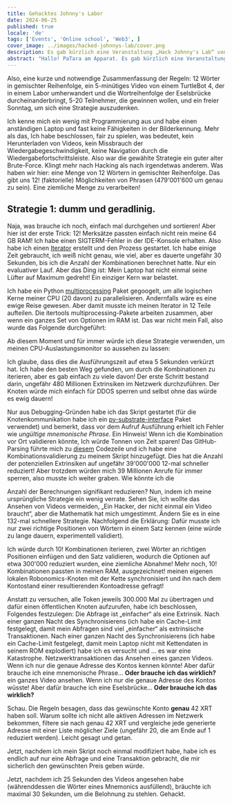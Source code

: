 ```yaml
---
title: Gehacktes Johnny's Labor
date: 2024-06-25
published: true
locale: 'de'
tags: ['Events', 'Online school', 'Web3', ]
cover_image: ../images/hacked-johnnys-lab/cover.png
description: Es gab kürzlich eine Veranstaltung „Hack Johnny's Lab“ von Robonomics und ich glaube, ich habe es irgendwie gehackt! Abgesehen vom allerersten Versuch, den ich aufgrund eines Regelmissverständnisses verloren habe, habe ich jede Runde gewonnen, an der ich teilgenommen habe, und hier ist eine kurze „Anleitung“.
abstract: "Hallo! PaTara am Apparat. Es gab kürzlich eine Veranstaltung „Hack Johnny's Lab“ von Robonomics und ich glaube, ich habe es irgendwie gehackt! Abgesehen vom allerersten Versuch, den ich aufgrund eines Regelmissverständnisses verloren habe, habe ich jede Runde gewonnen, an der ich teilgenommen habe, und hier ist eine kurze „Anleitung“. "
---
```


Also, eine kurze und notwendige Zusammenfassung der Regeln: 12 Wörter in gemischter Reihenfolge, ein 5-minütiges Video von einem TurtleBot 4, der in einem Labor umherwandert
und die Wortreihenfolge der Eselsbrücke durcheinanderbringt, 5-20 Teilnehmer, die gewinnen wollen, und ein freier Sonntag, um sich eine Strategie auszudenken.

<rb-image zoom src="./images/hacked-johnnys-lab/0.png" alt="Game Interface" />

Ich kenne mich ein wenig mit Programmierung aus und habe einen anständigen Laptop und fast keine Fähigkeiten in der Bilderkennung. Mehr als das, 
Ich habe beschlossen, fair zu spielen, was bedeutet, kein Herunterladen von Videos, kein Missbrauch der Wiedergabegeschwindigkeit, keine Navigation durch die Wiedergabefortschrittsleiste. 
Also war die gewählte Strategie ein guter alter Brute-Force. Klingt mehr nach Hacking als nach irgendetwas anderem.
Was haben wir hier: eine Menge von 12 Wörtern in gemischter Reihenfolge. Das gibt uns 12! (faktorielle) Möglichkeiten von Phrasen
(479'001'600 um genau zu sein). Eine ziemliche Menge zu verarbeiten!


## Strategie 1: dumm und geradlinig.

Naja, was brauche ich noch, einfach mal durchgehen und sortieren! Aber hier ist der erste Trick: 12! Merksätze passten einfach nicht rein
meine 64 GB RAM! Ich habe einen SIGTERM-Fehler in der IDE-Konsole erhalten. 
Also habe ich einen [Iterator](https://docs.python.org/3/library/itertools.html#itertools.permutations) erstellt und den Prozess gestartet.
Ich habe einige Zeit gebraucht, ich weiß nicht genau, wie viel, aber es dauerte ungefähr 30 Sekunden, bis ich die Anzahl der Kombinationen berechnet hatte.
Nur ein evaluativer Lauf. Aber das Ding ist: Mein Laptop hat nicht einmal seine Lüfter auf Maximum gedreht! Ein einziger Kern war belastet. 

Ich habe ein Python [multiprocessing](https://docs.python.org/3/library/multiprocessing.html) Paket gegoogelt, um alle 
logischen Kerne meiner CPU (20 davon) zu parallelisieren. Andernfalls wäre es eine ewige Reise gewesen. 
Aber damit musste ich meinen Iterator in 12 Teile aufteilen. Die itertools multiprocessing-Pakete arbeiten zusammen, 
aber wenn ein ganzes Set von Optionen im RAM ist. Das war nicht mein Fall, also wurde das Folgende durchgeführt:

<rb-image zoom src="./images/hacked-johnnys-lab/1.png" alt="Parallelizing"/>


Ab diesem Moment und für immer würde ich diese Strategie verwenden, um meinen CPU-Auslastungsmonitor so aussehen zu lassen:

<rb-image zoom src="./images/hacked-johnnys-lab/1_1.png" alt="CPU Load"/>


Ich glaube, dass dies die Ausführungszeit auf etwa 5 Sekunden verkürzt hat. Ich habe den besten Weg gefunden, um durch 
die Kombinationen zu iterieren, aber es gab einfach zu viele davon! Der erste Schritt bestand darin, ungefähr 480 Millionen 
Extrinsiken im Netzwerk durchzuführen. Der Knoten würde mich einfach für DDOS sperren und selbst ohne das würde es ewig dauern!

<rb-image zoom src="./images/hacked-johnnys-lab/2.png" alt="1st Attempt"/>


Nur aus Debugging-Gründen habe ich das Skript gestartet (für die Knotenkommunikation habe ich ein 
[py-substrate-interface](https://pypi.org/project/substrate-interface/1.0.3/) Paket verwendet) und bemerkt, dass vor dem Aufruf 
Ausführung erhielt ich Fehler wie _ungültige mnemonische Phrase_. Ein Hinweis! Wenn ich die Kombination vor Ort validieren könnte, 
Ich würde Tonnen von Zeit sparen! Das GitHub-Parsing führte mich zu 
[diesem](https://github.com/polkascan/py-substrate-interface/blob/master/substrateinterface/keypair.py#L170) 
Codezeile und ich habe eine Kombinationsvalidierung zu meinem Skript hinzugefügt. Dies hat die Anzahl der potenziellen Extrinsiken auf ungefähr 39'000'000 12-mal schneller reduziert!
Aber trotzdem würden mich 39 Millionen Anrufe für immer sperren, also musste ich weiter graben. Wie könnte ich die

<rb-image zoom src="./images/hacked-johnnys-lab/3.png" alt="2nd Attempt"/>


Anzahl der Berechnungen signifikant reduzieren? Nun, indem ich meine ursprüngliche Strategie ein wenig verrate. Sehen Sie, ich wollte das Ansehen von Videos vermeiden, 
„Ein Hacker, der nicht einmal ein Video braucht“, aber die Mathematik hat mich umgestimmt. Ändern Sie es in eine 132-mal schnellere Strategie. 
Nachfolgend die Erklärung: 
Dafür musste ich nur zwei richtige Positionen von Wörtern in einem Satz kennen (eine würde zu lange dauern, experimentell validiert).

<rb-image zoom src="./images/hacked-johnnys-lab/4.png" alt="2 Words Insertion"/>


Ich würde durch 10! Kombinationen iterieren, zwei Wörter an richtigen Positionen einfügen und den Satz validieren, 
wodurch die Optionen auf etwa 300'000 reduziert wurden, eine ziemliche Abnahme! Mehr noch, 10! Kombinationen passten in meinen RAM, ausgezeichnet! 
meinen eigenen lokalen Robonomics-Knoten mit der Kette synchronisiert und ihn nach dem Kontostand einer resultierenden Kontoadresse gefragt!

<rb-image zoom src="./images/hacked-johnnys-lab/5.png" alt="3rd Attempt"/>


Anstatt zu versuchen, alle Token jeweils 300.000 Mal zu übertragen und dafür einen öffentlichen Knoten aufzurufen, habe ich beschlossen, Folgendes festzulegen:
Die Abfrage ist „einfacher“ als eine Extrinsik. Nach einer ganzen Nacht des Synchronisierens (ich habe ein Cache-Limit festgelegt, damit mein 
Abfragen sind viel „einfacher“ als extrinsische Transaktionen. Nach einer ganzen Nacht des Synchronisierens (ich habe ein Cache-Limit festgelegt, damit mein Laptop nicht mit Kettendaten in seinem ROM explodiert) habe ich es versucht und … es war eine Katastrophe. Netzwerktransaktionen
das Ansehen eines ganzen Videos. Wenn ich nur die genaue Adresse des Kontos kennen könnte! Aber dafür brauche ich eine mnemonische Phrase… **Oder brauche ich das wirklich?** 
ein ganzes Video ansehen. Wenn ich nur die genaue Adresse des Kontos wüsste! Aber dafür brauche ich eine Eselsbrücke… **Oder brauche ich das wirklich?**

Schau. Die Regeln besagen, dass das gewünschte Konto **genau** 42 XRT haben soll. Warum sollte ich nicht alle aktiven Adressen im Netzwerk bekommen,
filtere sie nach genau 42 XRT und vergleiche jede generierte Adresse mit einer Liste möglicher Ziele 
(ungefähr 20, die am Ende auf 1 reduziert werden). Leicht gesagt und getan. 

Jetzt, nachdem ich mein Skript noch einmal modifiziert habe, habe ich es endlich auf nur eine Abfrage und eine Transaktion gebracht, die mir sicherlich 
den gewünschten Preis geben würde.

<rb-image zoom src="./images/hacked-johnnys-lab/6.png" alt="4th Attempt"/>


Jetzt, nachdem ich 25 Sekunden des Videos angesehen habe (währenddessen die Wörter eines Mnemonics ausfüllend), 
bräuchte ich maximal 30 Sekunden, um die Belohnung zu stehlen. Gehackt.

<rb-image zoom src="./images/hacked-johnnys-lab/7.png" alt="Discord Bot Notification"/>




